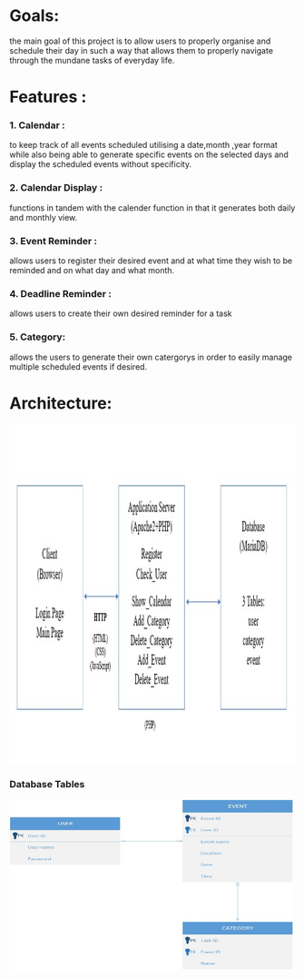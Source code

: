 # Goals:
the main goal of this project is to allow users to properly organise and schedule their day in such a way that allows them to properly navigate through the mundane tasks of everyday life.
# Features :
  ### 1. Calendar :
  to keep track of all events scheduled utilising a date,month ,year format while also being able to generate specific events on the selected days and display the scheduled events without specificity.
  ### 2. Calendar Display :
  functions in tandem with the calender function in that it generates both daily and monthly view.
  ### 3. Event Reminder :
  allows users to register their desired event and at what time they wish to be reminded and on what day and what month.
  ### 4. Deadline Reminder :
  allows users to create their own desired reminder for a task
  ### 5. Category:
  allows the users to generate their own catergorys in order to easily manage multiple scheduled events if desired.
# Architecture:
<img src="../src/img/Architecture.jpg" alt="Architecture" width="800" height="600">

### Database Tables
<img src="../src/img/Database_Tables.jpg" alt="Database_Tables" width="500" height="300">


